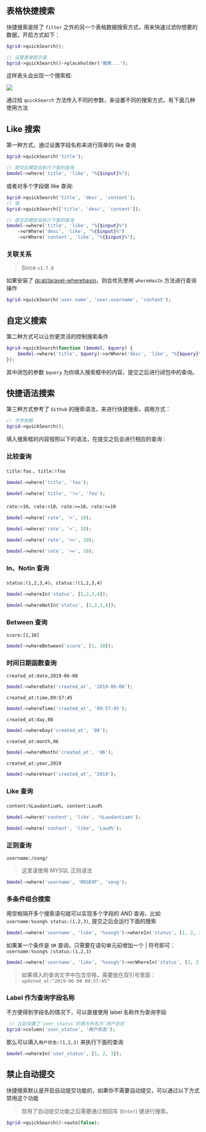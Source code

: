 ## 表格快捷搜索

快捷搜索是除了 `filter` 之外的另一个表格数据搜索方式，用来快速过滤你想要的数据，开启方式如下：

```php
$grid->quickSearch();

// 设置表单提示值
$grid->quickSearch()->placeholder('搜索...');
```

这样表头会出现一个搜索框:

![](https://cdn.learnku.com/uploads/images/202004/26/38389/kxlUFKfd2x.png!large)

通过给 `quickSearch` 方法传入不同的参数，来设置不同的搜索方式，有下面几种使用方法

## Like 搜索

第一种方式，通过设置字段名称来进行简单的 like 查询

```php
$grid->quickSearch('title');

// 提交后模型会执行下面的查询
$model->where('title', 'like', "%{$input}%");
```

或者对多个字段做 like 查询:

```php
$grid->quickSearch('title', 'desc', 'content');
// 或
$grid->quickSearch(['title', 'desc', 'content']);

// 提交后模型会执行下面的查询
$model->where('title', 'like', "%{$input}%")
    ->orWhere('desc', 'like', "%{$input}%")
    ->orWhere('content', 'like', "%{$input}%");
```

### 关联关系

> Since `v1.7.0`

如果安装了 [dcat/laravel-wherehasin](https://github.com/jqhph/laravel-wherehasin)，则会优先使用 `whereHasIn` 方法进行查询操作

```php
$grid->quickSearch('user.name', 'user.username', 'content');
```

## 自定义搜索

第二种方式可以让你更灵活的控制搜索条件

```php
$grid->quickSearch(function ($model, $query) {
    $model->where('title', $query)->orWhere('desc', 'like', "%{$query}%");
});
```

其中闭包的参数 `$query` 为你填入搜索框中的内容，提交之后进行闭包中的查询。

## 快捷语法搜索

第三种方式参考了 `Github` 的搜索语法，来进行快捷搜索，调用方式：

```php
// 不传参数
$grid->quickSearch();
```

填入搜索框的内容按照以下的语法，在提交之后会进行相应的查询 :

### 比较查询

`title:foo` 、`title:!foo`

```php
$model->where('title', 'foo');

$model->where('title', '!=', 'foo');
```

`rate:>10`、`rate:<10`、`rate:>=10`、`rate:<=10`

```php
$model->where('rate', '>', 10);

$model->where('rate', '<', 10);

$model->where('rate', '>=', 10);

$model->where('rate', '<=', 10);
```

### In、NotIn 查询

`status:(1,2,3,4)`、`status:!(1,2,3,4)`

```php
$model->whereIn('status', [1,2,3,4]);

$model->whereNotIn('status', [1,2,3,4]);
```

### Between 查询

`score:[1,10]`

```php
$model->whereBetween('score', [1, 10]);
```

### 时间日期函数查询

`created_at:date,2019-06-08`

```php
$model->whereDate('created_at', '2019-06-08');
```

`created_at:time,09:57:45`

```php
$model->whereTime('created_at', '09:57:45');
```

`created_at:day,08`

```php
$model->whereDay('created_at', '08');
```

`created_at:month,06`

```php
$model->whereMonth('created_at', '06');
```

`created_at:year,2019`

```php
$model->whereYear('created_at', '2019');
```

### Like 查询

`content:%Laudantium%`、`content:Laud%`

```php
$model->where('content', 'like', '%Laudantium%');

$model->where('content', 'like', 'Laud%');
```

### 正则查询

`username:/song/`

> 这里请使用 MYSQL 正则语法

```php
$model->where('username', 'REGEXP', 'song');
```

### 多条件组合搜索

用空格隔开多个搜索语句就可以实现多个字段的 AND 查询，比如 `username:%song% status:(1,2,3)`, 提交之后会运行下面的搜索

```php
$model->where('username', 'like', '%song%')->whereIn('status', [1, 2, 3]);
```

如果某一个条件是 `OR` 查询，只需要在语句单元前增加一个 | 符号即可： `username:%song% |status:(1,2,3)`

```php
$model->where('username', 'like', '%song%')->orWhereIn('status', [1, 2, 3]);
```

> 如果填入的查询文字中包含空格，需要放在双引号里面：`updated_at:"2019-06-08 09:57:45"`

### Label 作为查询字段名称

不方便得到字段名的情况下，可以直接使用 label 名称作为查询字段

```php
 // 比如设置了`user_status`的表头列名为`用户状态`
$grid->column('user_status', '用户状态');
```

那么可以填入`用户状态:(1,2,3)` 来执行下面的查询

```php
$model->whereIn('user_status', [1, 2, 3]);
```

## 禁止自动提交

快捷搜索默认是开启自动提交功能的，如果你不需要自动提交，可以通过以下方式禁用这个功能

> 禁用了自动提交功能之后需要通过按回车 (`Enter`) 键进行搜索。

```php
$grid->quickSearch()->auto(false);
```